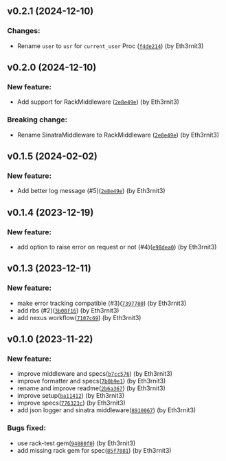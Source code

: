 ## v0.2.1 (2024-12-10)

### Changes:

- Rename `user` to `usr` for `current_user` Proc ([`f4de214`](https://github.com/buyco/datadog-json-logger/commit/f4de2145cfe3f730c1d50e8bee29c806cc9979d7)) (by Eth3rnit3)

## v0.2.0 (2024-12-10)

### New feature:

- Add support for RackMiddleware ([`2e8e49e`](https://github.com/buyco/datadog-json-logger/commit/0bcaf99a7ca6082434ee5fbccee00d46a15813af)) (by Eth3rnit3)

### Breaking change:

- Rename SinatraMiddleware to RackMiddleware ([`2e8e49e`](https://github.com/buyco/datadog-json-logger/commit/0bcaf99a7ca6082434ee5fbccee00d46a15813af)) (by Eth3rnit3)

## v0.1.5 (2024-02-02)

### New feature:

- Add better log message (#5)([`2e8e49e`](https://github.com/buyco/datadog-json-logger/commit/2e8e49e37903de85858a1ffa54f52ee8a145592c)) (by Eth3rnit3)

## v0.1.4 (2023-12-19)

### New feature:

- add option to raise error on request or not (#4)([`e98dea0`](https://github.com/buyco/datadog-json-logger/commit/e98dea065fba1623811749f551d2cc4505ea468e)) (by Eth3rnit3)

## v0.1.3 (2023-12-11)

### New feature:

- make error tracking compatible (#3)([`7397780`](https://github.com/buyco/datadog-json-logger/commit/7397780e48bdb829d1eda4e90834cb5a3f069183)) (by Eth3rnit3)
- add rbs (#2)([`3b08f16`](https://github.com/buyco/datadog-json-logger/commit/3b08f1667de534b1eb4598110b8421a326e2c346)) (by Eth3rnit3)
- add nexus workflow([`7107c69`](https://github.com/buyco/datadog-json-logger/commit/7107c6909e9c755ea29ad09c4b67f31c585666b1)) (by Eth3rnit3)

## v0.1.0 (2023-11-22)

### New feature:

- improve middleware and specs([`b7cc576`](https://github.com/buyco/datadog-json-logger/commit/b7cc576111a33192379472202e4a1a881a7167e5)) (by Eth3rnit3)
- improve formatter and specs([`7b0b9e1`](https://github.com/buyco/datadog-json-logger/commit/7b0b9e174e70872c7bf58e914502a7e70e52b020)) (by Eth3rnit3)
- rename and improve readme([`2b6a367`](https://github.com/buyco/datadog-json-logger/commit/2b6a367a3e474d4be1fd9a0908e9ff6f4cc9521c)) (by Eth3rnit3)
- improve setup([`ba11412`](https://github.com/buyco/datadog-json-logger/commit/ba114125fac37f0c6ba8a8129825a6c47591c252)) (by Eth3rnit3)
- improve specs([`776323c`](https://github.com/buyco/datadog-json-logger/commit/776323c7a8eb19087d9c7b68d844b1f0d9f638aa)) (by Eth3rnit3)
- add json logger and sinatra middleware([`8910067`](https://github.com/buyco/datadog-json-logger/commit/89100678d9aa3c2f81ac42bfeed46ac070c974a4)) (by Eth3rnit3)

### Bugs fixed:

- use rack-test gem([`94080f0`](https://github.com/buyco/datadog-json-logger/commit/94080f0d4a117a5aae2ab09db46654ac7f7bcbe7)) (by Eth3rnit3)
- add missing rack gem for spec([`85f7881`](https://github.com/buyco/datadog-json-logger/commit/85f7881cf48e9946855095f854eb86028d0b2f1c)) (by Eth3rnit3)